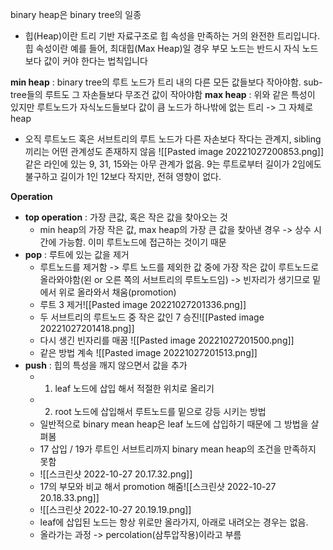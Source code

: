 binary heap은 binary tree의 일종
- 힙(Heap)이란 트리 기반 자료구조로 힙 속성을 만족하는 거의 완전한 트리입니다. 힙 속성이란 예를 들어, 최대힙(Max Heap)일 경우 부모 노드는 반드시 자식 노드보다 값이 커야 한다는 법칙입니다

__min heap__ : binary tree의 루트 노드가 트리 내의 다른 모든 값들보다 작아야함. sub-tree들의 루트도 그 자손들보다 무조건 값이 작아야함
__max heap__ : 위와 같은 특성이 있지만 루트노드가 자식노드들보다 값이 큼
노드가 하나밖에 없는 트리 -> 그 자체로 heap

- 오직 루트노드 혹은 서브트리의 루트 노드가 다른 자손보다 작다는 관계지, sibling끼리는 어떤 관계성도 존재하지 않음
![[Pasted image 20221027200853.png]]
같은 라인에 있는 9, 31, 15와는 아무 관계가 없음.
9는 루트로부터 길이가 2임에도 불구하고 길이가 1인 12보다 작지만, 전혀 영향이 없다.

__Operation__
- **top operation** : 가장 큰값, 혹은 작은 값을 찾아오는 것
	- min heap의 가장 작은 값, max heap의 가장 큰 값을 찾아낸 경우 -> 상수 시간에 가능함. 이미 루트노드에 접근하는 것이기 때문
- **pop** : 루트에 있는 값을 제거
	- 루트노드를 제거함 -> 루트 노드를 제외한 값 중에 가장 작은 값이 루트노드로 올라와야함(왼 or 오른 쪽의 서브트리의 루트노드임) -> 빈자리가 생기므로 밑에서 위로 올라와서 채움(promotion)
	- 루트 3 제거![[Pasted image 20221027201336.png]]
	- 두 서브트리의 루트노드 중 작은 값인 7 승진![[Pasted image 20221027201418.png]]
	- 다시 생긴 빈자리를 매꿈 ![[Pasted image 20221027201500.png]]
	- 같은 방법 계속 ![[Pasted image 20221027201513.png]]
- **push** : 힙의 특성을 깨지 않으면서 값을 추가
	- 1. leaf 노드에 삽입 해서 적절한 위치로 올리기
	- 2. root 노드에 삽입해서 루트노드를 밑으로 강등 시키는 방법
	- 일반적으로 binary mean heap은 leaf 노드에 삽입하기 때문에 그 방법을 살펴봄
	- 17 삽입 / 19가 루트인 서브트리까지 binary mean heap의 조건을 만족하지 못함
	- ![[스크린샷 2022-10-27 20.17.32.png]]
	- 17의 부모와 비교 해서 promotion 해줌![[스크린샷 2022-10-27 20.18.33.png]]
	- ![[스크린샷 2022-10-27 20.19.19.png]]
	- leaf에 삽입된 노드는 항상 위로만 올라가지, 아래로 내려오는 경우는 없음.
	- 올라가는 과정 -> percolation(삼투압작용)이라고 부름